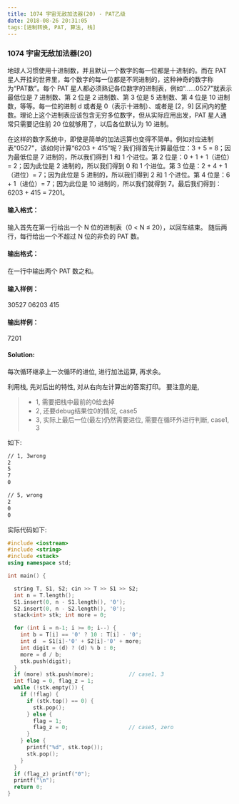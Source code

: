 ```yaml
---
title: 1074 宇宙无敌加法器(20) - PAT乙级
date: 2018-08-26 20:31:05
tags:[进制转换, PAT, 算法, 栈]
---
```


### 1074 宇宙无敌加法器(20)

地球人习惯使用十进制数，并且默认一个数字的每一位都是十进制的。而在 PAT 星人开挂的世界里，每个数字的每一位都是不同进制的，这种神奇的数字称为“PAT数”。每个 PAT 星人都必须熟记各位数字的进制表，例如“……0527”就表示最低位是 7 进制数、第 2 位是 2 进制数、第 3 位是 5 进制数、第 4 位是 10 进制数，等等。每一位的进制 d 或者是 0（表示十进制）、或者是 [2，9] 区间内的整数。理论上这个进制表应该包含无穷多位数字，但从实际应用出发，PAT 星人通常只需要记住前 20 位就够用了，以后各位默认为 10 进制。

在这样的数字系统中，即使是简单的加法运算也变得不简单。例如对应进制表“0527”，该如何计算“6203 + 415”呢？我们得首先计算最低位：3 + 5 = 8；因为最低位是 7 进制的，所以我们得到 1 和 1 个进位。第 2 位是：0 + 1 + 1（进位）= 2；因为此位是 2 进制的，所以我们得到 0 和 1 个进位。第 3 位是：2 + 4 + 1（进位）= 7；因为此位是 5 进制的，所以我们得到 2 和 1 个进位。第 4 位是：6 + 1（进位）= 7；因为此位是 10 进制的，所以我们就得到 7。最后我们得到：6203 + 415 = 7201。

#### 输入格式：
输入首先在第一行给出一个 N 位的进制表（0 < N ≤ 20），以回车结束。 随后两行，每行给出一个不超过 N 位的非负的 PAT 数。

#### 输出格式：
在一行中输出两个 PAT 数之和。

#### 输入样例：
30527
06203
415

#### 输出样例：
7201
#### Solution:
每次循环继承上一次循环的进位, 进行加法运算, 再求余。

利用栈, 先对后出的特性, 对从右向左计算出的答案打印。
要注意的是, 
> * 1, 需要把栈中最前的0给去掉
> * 2, 还要debug结果位0的情况, case5
> * 3, 实际上最后一位(最左)仍然需要进位, 需要在循环外进行判断, case1, 3

如下:
```sh
// 1, 3wrong
2
5
7
0
```

``` sh
// 5, wrong
2
0
0

```


实际代码如下:
```cpp
#include <iostream>
#include <string>
#include <stack>
using namespace std;

int main() {

  string T, S1, S2; cin >> T >> S1 >> S2;
  int n = T.length();
  S1.insert(0, n - S1.length(), '0');
  S2.insert(0, n - S2.length(), '0');
  stack<int> stk; int more = 0;

  for (int i = n-1; i >= 0; i--) {
    int b = T[i] == '0' ? 10 : T[i] - '0';
    int d  = S1[i]-'0' + S2[i]-'0' + more;
    int digit = (d) ? (d) % b : 0;
    more = d / b;
    stk.push(digit);
  }
  if (more) stk.push(more);           // case1, 3
  int flag = 0, flag_z = 1;
  while (!stk.empty()) {
    if (!flag) {
      if (stk.top() == 0) {
        stk.pop();
      } else {
        flag = 1;
        flag_z = 0;                   // case5, zero
      }
    } else {
      printf("%d", stk.top());
      stk.pop();
    }
  }
  if (flag_z) printf("0");
  printf("\n");
  return 0;
}
```
    

